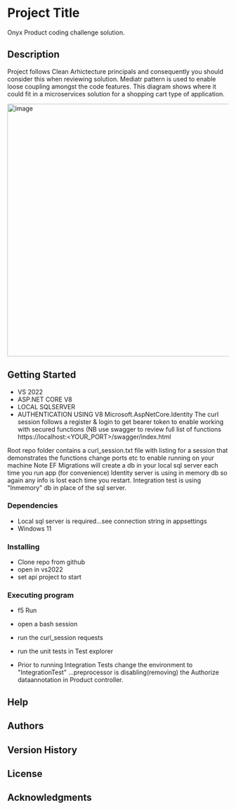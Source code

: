 # Project Title

Onyx Product coding challenge solution.

## Description

Project follows Clean Arhictecture principals and consequently you should consider this when reviewing solution.
Mediatr pattern is used to enable loose coupling amongst the code features.
This diagram shows where it could fit in a microservices solution for a shopping cart type of application.

<img width="575" alt="image" src="https://github.com/user-attachments/assets/1eed8e97-c0b7-48f4-961d-76fad5406cf3">


## Getting Started
* VS 2022
* ASP.NET CORE V8
* LOCAL SQLSERVER
* AUTHENTICATION USING V8 Microsoft.AspNetCore.Identity
  The curl session follows a register & login to get bearer token to enable working with secured functions
	(NB use swagger to review full list of functions https://localhost:<YOUR_PORT>/swagger/index.html

Root repo folder contains a curl_session.txt file with listing for a session that demonstrates the functions
change ports etc to enable running on your machine
Note EF Migrations will create a db in your local sql server each time you run app (for convenience)
Identity server is using in memory db so again any info is lost each time you restart.
Integration test is using "Inmemory" db in place of the sql server.

### Dependencies

* Local sql server is required...see connection string in appsettings
* Windows 11

### Installing

* Clone repo from github 
* open in vs2022
* set api project to start

### Executing program

* f5 Run 
* open a bash session 
* run the curl_session requests

* run the unit tests in Test explorer
* Prior to running Integration Tests change the environment to "IntegrationTest"
	...preprocessor is disabling(removing) the Authorize dataannotation in Product controller.

## Help



## Authors



## Version History


## License



## Acknowledgments

